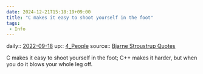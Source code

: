 ```yaml
---
date: 2024-12-21T15:18:19+09:00
title: "C makes it easy to shoot yourself in the foot"
tags:
 - Info
---
```


daily:: [2022-09-18](Daily_Note/2022-09-18.md)
up:: [4_People](../Bar/Novel/Nacaria/4_People.md)
source:: [Bjarne Stroustrup Quotes](https://www.stroustrup.com/quotes.html)

C makes it easy to shoot yourself in the foot; C++ makes it harder, but when you do it blows your whole leg off.
